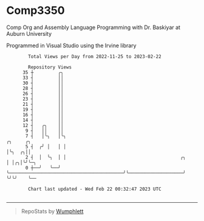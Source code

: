 # Comp3350
Comp Org and Assembly Language Programming with Dr. Baskiyar at Auburn University

Programmed in Visual Studio using the Irvine library

```
        Total Views per Day from 2022-11-25 to 2023-02-22

        Repository Views
      35 ┼         ╭╮
      33 ┤         ││
      30 ┤         ││
      28 ┤         ││
      26 ┤         ││
      23 ┤         ││
      21 ┤         ││
      19 ┤         ││
      16 ┤         ││
      14 ┤         ││
      12 ┤   ╭╮    ││
       9 ┤   ││    ││
       7 ┤   │╰╮   │╰╮                                                                ╭╮     ╭╮
       5 ┤  ╭╯ │   │ │                                                                │╰╮  ╭╮││
       2 ┤  │  ╰╮  │ │                                          ╭╮                    │ │╭╮│╰╯╰─╮
       0 ┼──╯   ╰──╯ ╰──────────────────────────────────────────╯╰────────────────────╯ ╰╯╰╯    ╰──

        Chart last updated - Wed Feb 22 00:32:47 2023 UTC
        
```

---

> RepoStats by [Wumphlett](https://github.com/Wumphlett)
